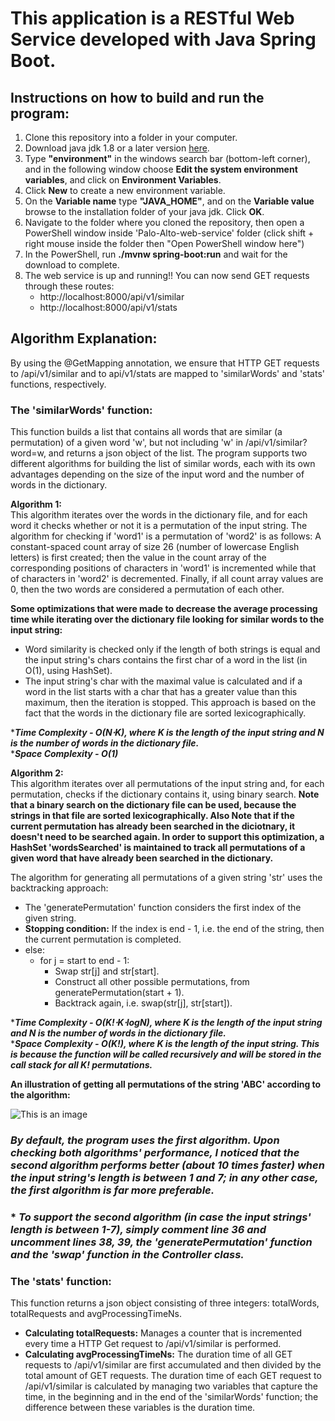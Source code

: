 # This application is a RESTful Web Service developed with Java Spring Boot.
## Instructions on how to build and run the program:
1. Clone this repository into a folder in your computer.
2. Download java jdk 1.8 or a later version [here](https://www.oracle.com/java/technologies/downloads/).
3. Type **"environment"** in the windows search bar (bottom-left corner), and in the following window choose **Edit the system environment variables**, and click on **Environment Variables**.
4. Click **New** to create a new environment variable.
5. On the **Variable name** type **"JAVA_HOME"**, and on the **Variable value** browse to the installation folder of your java jdk. Click **OK**.   
6. Navigate to the folder where you cloned the repository, then open a PowerShell window inside 'Palo-Alto-web-service' folder (click shift + right mouse inside the folder then "Open PowerShell window here")
7. In the PowerShell, run **./mvnw spring-boot:run** and wait for the download to complete.
8. The web service is up and running!! You can now send GET requests through these routes:
   - http://localhost:8000/api/v1/similar
   - http://localhost:8000/api/v1/stats  
    
    
## Algorithm Explanation:
By using the @GetMapping annotation, we ensure that HTTP GET requests to /api/v1/similar and to api/v1/stats are mapped to 'similarWords' and 'stats' functions, respectively.
### The 'similarWords' function:
This function builds a list that contains all words that are similar (a permutation) of a given word 'w', but not including 'w' in /api/v1/similar?word=w, and returns a json object of the list. The program supports two different algorithms for building the list of similar words, each with its own advantages depending on the size of the input word and the number of words in the dictionary.  

**Algorithm 1:**  
This algorithm iterates over the words in the dictionary file, and for each word it checks whether or not it is a permutation of the input string.
The algorithm for checking if 'word1' is a permutation of 'word2' is as follows: 
A constant-spaced count array of size 26 (number of lowercase English letters) is first created; then the value in the count array of the corresponding positions of characters in 'word1' is incremented while that of characters in 'word2' is decremented. Finally, if all count array values are 0, then the two words are considered a permutation of each other.  
  
  
**Some optimizations that were made to decrease the average processing time while iterating over the dictionary file looking for similar words to the input string:**
- Word similarity is checked only if the length of both strings is equal and the input string's chars contains the first char of a word in the list (in O(1), using HashSet).
- The input string's char with the maximal value is calculated and if a word in the list starts with a char that has a greater value than this maximum, then the iteration is stopped. This approach is based on the fact that the words in the dictionary file are sorted lexicographically.
      
****Time Complexity - O(N⋅K), where K is the length of the input string and N is the number of words in the dictionary file.***   
****Space Complexity - O(1)***

**Algorithm 2:**  
This algorithm iterates over all permutations of the input string and, for each permutation, checks if the dictionary contains it, using binary search. **Note that a binary search on the dictionary file can be used, because the strings in that file are sorted lexicographically. Also Note that if the current permutation has already been searched in the diciotnary, it doesn't need to be searched again. In order to support this optimization, a HashSet 'wordsSearched' is maintained to track all permutations of a given word that have already been searched in the dictionary.**  
  
  
The algorithm for generating all permutations of a given string 'str' uses the backtracking approach:  
- The 'generatePermutation' function considers the first index of the given string.
- **Stopping condition:** If the index is end - 1, i.e. the end of the string, then the current permutation is completed.
- else: 
  - for j = start to end - 1:
    - Swap str[j] and str[start].
    - Construct all other possible permutations, from generatePermutation(start + 1).
    - Backtrack again, i.e. swap(str[j], str[start]).  
  
****Time Complexity - O(K!⋅K⋅logN), where K is the length of the input string and N is the number of words in the dictionary file.***  
****Space Complexity - O(K!), where K is the length of the input string. This is because the function will be called recursively and will be stored in the call stack for all K! permutations.***
    
  **An illustration of getting all permutations of the string 'ABC' according to the algorithm:**  
 
 ![This is an image](https://static.javatpoint.com/programs/images/program-to-find-all-the-permutations-of-a-string.png)   
   
     
### *By default, the program uses the first algorithm. Upon checking both algorithms' performance, I noticed that the second algorithm performs better (about 10 times faster) when the input string's length is between 1 and 7; in any other case, the first algorithm is far more preferable.*    
### * *To support the second algorithm (in case the input strings' length is between 1-7),  simply comment line 36 and uncomment lines 38, 39, the 'generatePermutation' function and the 'swap' function in the Controller class.*
  
  
  
  
### The 'stats' function:
This function returns a json object consisting of three integers: totalWords, totalRequests and avgProcessingTimeNs. 

- **Calculating totalRequests:** Manages a counter that is incremented every time a HTTP Get request to /api/v1/similar is performed.
- **Calculating avgProcessingTimeNs:** The duration time of all GET requests to /api/v1/similar are first accumulated and then divided by the total amount of GET requests. The duration time of each GET request to /api/v1/similar is calculated by managing two variables that capture the time, in the beginning and in the end of the 'similarWords' function; the difference between these variables is the duration time. 
